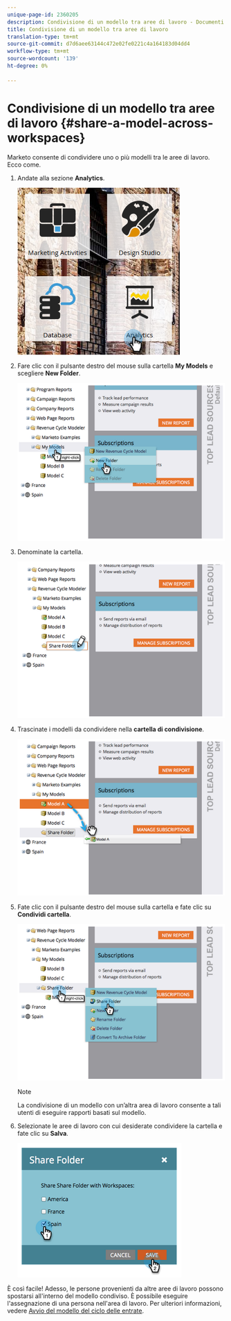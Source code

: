 ```yaml
---
unique-page-id: 2360205
description: Condivisione di un modello tra aree di lavoro - Documenti Marketo - Documentazione prodotto
title: Condivisione di un modello tra aree di lavoro
translation-type: tm+mt
source-git-commit: d7d6aee63144c472e02fe0221c4a164183d04dd4
workflow-type: tm+mt
source-wordcount: '139'
ht-degree: 0%

---
```



# Condivisione di un modello tra aree di lavoro {#share-a-model-across-workspaces}

Marketo consente di condividere uno o più modelli tra le aree di lavoro. Ecco come.

1. Andate alla sezione **Analytics**.

   ![](assets/analytics.png)

1. Fare clic con il pulsante destro del mouse sulla cartella **My Models** e scegliere **New Folder**.

   ![](assets/image2014-10-3-14-3a5-3a23.png)

1. Denominate la cartella.

   ![](assets/image2014-10-3-14-3a5-3a38.png)

1. Trascinate i modelli da condividere nella **cartella di condivisione**.

   ![](assets/image2014-10-3-14-3a5-3a52.png)

1. Fate clic con il pulsante destro del mouse sulla cartella e fate clic su **Condividi cartella**.

   ![](assets/image2014-10-3-14-3a6-3a9.png)

   >[!NOTE]
   >
   >
   >La condivisione di un modello con un’altra area di lavoro consente a tali utenti di eseguire rapporti basati sul modello.

1. Selezionate le aree di lavoro con cui desiderate condividere la cartella e fate clic su **Salva**.

   ![](assets/image2014-10-3-14-3a6-3a22.png)

È così facile! Adesso, le persone provenienti da altre aree di lavoro possono spostarsi all&#39;interno del modello condiviso. È possibile eseguire l&#39;assegnazione di una persona nell&#39;area di lavoro. Per ulteriori informazioni, vedere [Avvio del modello del ciclo delle entrate](https://community.marketo.com/MarketoArticle?id=kA050000000KyvQCAS).
